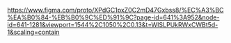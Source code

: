 https://www.figma.com/proto/XPdGC1pxZ0C2mD47Gxbss8/%EC%A3%BC%EA%B0%84-%EB%B0%9C%ED%91%9C?page-id=641%3A952&node-id=641-1281&viewport=1544%2C1050%2C0.13&t=WISLPUkRWxCWBt5d-1&scaling=contain
